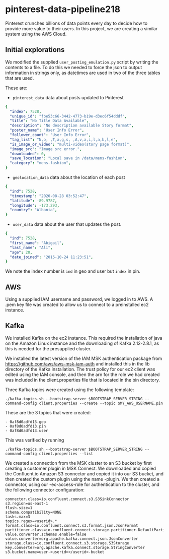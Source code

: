 # pinterest-data-pipeline218

Pinterest crunches billions of data points every day to decide how to provide more value to their users. In this project, we are creating a similar system using the AWS Cloud.

## Initial explorations

We modified the supplied `user_posting_emulation.py` script by writing the contents to a file. To do this we needed to force the json to output information in strings only, as datetimes are used in two of the three tables that are used.

These are:

- `pinterest_data` data about posts updated to Pinterest

```yaml
{
  "index": 7528,
  "unique_id": "fbe53c66-3442-4773-b19e-d3ec6f54dddf",
  "title": "No Title Data Available",
  "description": "No description available Story format",
  "poster_name": "User Info Error",
  "follower_count": "User Info Error",
  "tag_list": "N,o, ,T,a,g,s, ,A,v,a,i,l,a,b,l,e",
  "is_image_or_video": "multi-video(story page format)",
  "image_src": "Image src error.",
  "downloaded": 0,
  "save_location": "Local save in /data/mens-fashion",
  "category": "mens-fashion",
}
```

- `geolocation_data` data about the location of each post

```yaml
{
  "ind": 7528,
  "timestamp": "2020-08-28 03:52:47",
  "latitude": -89.9787,
  "longitude": -173.293,
  "country": "Albania",
}
```

- `user_data` data about the user that updates the post.

```yaml
{
  "ind": 7528,
  "first_name": "Abigail",
  "last_name": "Ali",
  "age": 20,
  "date_joined": "2015-10-24 11:23:51",
}
```

We note the index number is `ind` in geo and user but `index` in pin.

## AWS

Using a supplied IAM username and password, we logged in to AWS. A .pem key file was created to allow us to connect to a preinstalled ec2 instance.

## Kafka

We installed Kafka on the ec2 instance. This required the installation of java on the Amazon Linux instance and the downloading of Kafka 2.12-2.8.1, as this is needed for the presupplied cluster.

We installed the latest version of the IAM MSK authentication package from https://github.com/aws/aws-msk-iam-auth and installed this in the lib directory of the Kafka installation. The trust policy for our ec2 client was edited using the IAM console, and then the arn for the role we had created was included in the client.properties file that is located in the bin directory.

Three Kafka topics were created using the following template:

    ./kafka-topics.sh --bootstrap-server $BOOTSTRAP_SERVER_STRING --command-config client.properties --create --topic $MY_AWS_USERNAME.pin

These are the 3 topics that were created:

    - 0af8d0adfd13.geo
    - 0af8d0adfd13.pin
    - 0af8d0adfd13.user

This was verified by running

    ./kafka-topics.sh --bootstrap-server $BOOTSTRAP_SERVER_STRING --command-config client.properties --list

We created a connection from the MSK cluster to an S3 bucket by first creating a customer plugin in MSK Connect. We downloaded and copied the Confluent.io Amazon S3 connector and copied it into our S3 bucket, and then created the custom plugin using the name <userid>-plugin. We then created a connector, using our <userid>-ec-access-role for authentication to the cluster, and the following connector configuration:

```
connector.class=io.confluent.connect.s3.S3SinkConnector
s3.region=us-east-1
flush.size=1
schema.compatibility=NONE
tasks.max=3
topics.regex=<userid>.*
format.class=io.confluent.connect.s3.format.json.JsonFormat
partitioner.class=io.confluent.connect.storage.partitioner.DefaultPartitioner
value.converter.schemas.enable=false
value.converter=org.apache.kafka.connect.json.JsonConverter
storage.class=io.confluent.connect.s3.storage.S3Storage
key.converter=org.apache.kafka.connect.storage.StringConverter
s3.bucket.name=user-<userid></userid>-bucket
```
